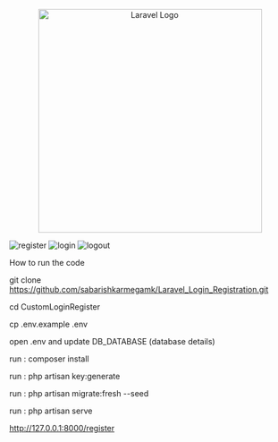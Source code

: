<p align="center"><a href="https://laravel.com" target="_blank"><img src="https://raw.githubusercontent.com/laravel/art/master/logo-lockup/5%20SVG/2%20CMYK/1%20Full%20Color/laravel-logolockup-cmyk-red.svg" width="400" alt="Laravel Logo"></a></p>

![register](https://user-images.githubusercontent.com/128790623/236005020-b512484d-83d3-4b70-a2b8-354f274c0841.png)
![login](https://user-images.githubusercontent.com/128790623/236005023-c7d64264-0ab4-408f-ae0d-a4dbd2c0d009.png)
![logout](https://user-images.githubusercontent.com/128790623/236005029-c1ecec6f-5212-4b90-93a5-b65d0356fefb.png)

How to run the code

git clone https://github.com/sabarishkarmegamk/Laravel_Login_Registration.git

cd CustomLoginRegister

cp .env.example .env

open .env and update DB_DATABASE (database details)

run : composer install

run : php artisan key:generate

run : php artisan migrate:fresh --seed

run : php artisan serve

http://127.0.0.1:8000/register


